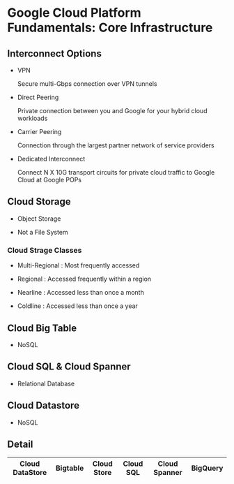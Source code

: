 # Google Cloud Platform Fundamentals: Core Infrastructure

## Interconnect Options

* VPN

    Secure multi-Gbps connection over VPN tunnels

* Direct Peering

    Private connection between you and Google for your hybrid cloud workloads

* Carrier Peering

    Connection through the largest partner network of service providers

* Dedicated Interconnect

    Connect N X 10G transport circuits for private cloud traffic to Google Cloud at Google POPs

## Cloud Storage

* Object Storage

* Not a File System

### Cloud Strage Classes

* Multi-Regional : Most frequently accessed

* Regional : Accessed frequently within a region

* Nearline : Accessed less than once a month

* Coldline : Accessed less than once a year

## Cloud Big Table

* NoSQL

## Cloud SQL & Cloud Spanner

* Relational Database

## Cloud Datastore

* NoSQL

## Detail

| Cloud DataStore | Bigtable | Cloud Store | Cloud SQL | Cloud Spanner | BigQuery |
|---|:---:|:---:|:---:|:---:|:---:|

